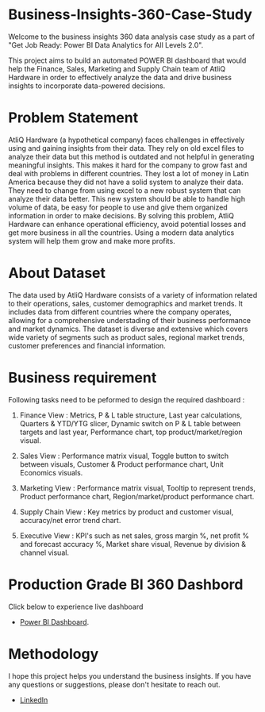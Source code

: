 # Business-Insights-360-Case-Study

Welcome to the business insights 360 data analysis case study as a part of "Get Job Ready: Power BI Data Analytics for All Levels 2.0".

This project aims to build an automated POWER BI dashboard that would help the Finance, Sales, Marketing and Supply Chain team of AtliQ Hardware in order to effectively analyze the data and drive business insights to incorporate data-powered decisions. 


# Problem Statement 
AtliQ Hardware (a hypothetical company) faces challenges in effectively using and gaining insights from their data. They rely on old excel files to analyze their data but this method is outdated and not helpful in generating meaningful insights. This makes it hard for the company to grow fast and deal with problems in different countries. They lost a lot of money in Latin America because they did not have a solid system to analyze their data. They need to change from using excel to a new robust system that can analyze their data better. This new system should be able to handle high volume of data, be easy for people to use and give them organized information in order to make decisions. By solving this problem, AtliQ Hardware can enhance operational efficiency, avoid potential losses and get more business in all the countries. Using a modern data analytics system will help them grow and make more profits.

# About Dataset
The data used by AtliQ Hardware consists of a variety of information related to their operations, sales, customer demographics and market trends. It includes data from different countries where the company operates, allowing for a comprehensive understading of their business performance and market dynamics. The dataset is diverse and extensive which covers wide variety of segments such as product sales, regional market trends, customer preferences and financial information.

# Business requirement
 Following tasks need to be peformed to design the required dashboard : 
1. Finance View : Metrics, P & L table structure, Last year calculations, Quarters & YTD/YTG slicer, Dynamic switch on P & L table between targets and last year, Performance chart, top product/market/region visual.
  
2. Sales View :  Performance matrix visual, Toggle button to switch between visuals, Customer & Product performance chart, Unit Economics visuals.
   
3. Marketing View :  Performance matrix visual, Tooltip to represent trends, Product performance chart, Region/market/product performance chart.
   
4. Supply Chain View :  Key metrics by product and customer visual, accuracy/net error trend chart.
   
5. Executive View :  KPI's such as net sales, gross margin %, net profit % and forecast accuracy %, Market share visual, Revenue by division & channel visual.

# Production Grade BI 360 Dashbord
Click below to experience live dashboard
- [Power BI Dashboard](https://app.powerbi.com/view?r=eyJrIjoiZDEwMmExYmItN2VlNy00ZDJlLWI0ZGUtNjcyMjY1OTZmNmY5IiwidCI6ImM2ZTU0OWIzLTVmNDUtNDAzMi1hYWU5LWQ0MjQ0ZGM1YjJjNCJ9 ).


# Methodology


I hope this project helps you understand the business insights. If you have any questions or suggestions, please don't hesitate to reach out.  
- [LinkedIn](https://www.linkedin.com/in/balacdatascientist)  
